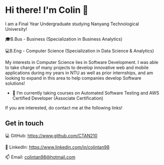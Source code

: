 # Hi there! I'm Colin 👋

I am a Final Year Undergraduate studying Nanyang Technological University!

🎓B.Bus - Business (Specialization in Business Analytics)

💻B.Eng - Computer Science (Specialization in Data Science & Analytics)

My interests in Computer Science lies in Software Development. I was able to take charge of many projects to develop innovative web and mobile applications during my years in NTU as well as prior internships, and am looking to expand in this area to help companies develop Software solutions!


- 🌱 I’m currently taking courses on Automated Software Testing and AWS Certified Developer (Associate Certification)

If you are interested, do contact me at the following links!

## Get in touch

💻 GitHub: https://www.github.com/CTAN210

👱 LinkedIn: https://www.linkedin.com/in/colintan98

📫 Email: colintan98@hotmail.com

<!--
**CTAN210/CTAN210** is a ✨ _special_ ✨ repository because its `README.md` (this file) appears on your GitHub profile.

Here are some ideas to get you started:

- 🔭 I’m currently working on ...
- 🤔 I’m looking for help with ...
- 💬 Ask me about ...
- 📫 How to reach me: ...
- 😄 Pronouns: ...
- ⚡ Fun fact: ...
-->
